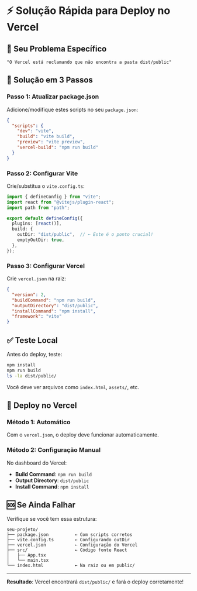 # ⚡ Solução Rápida para Deploy no Vercel

## 🎯 Seu Problema Específico
```
"O Vercel está reclamando que não encontra a pasta dist/public"
```

## 🔧 Solução em 3 Passos

### Passo 1: Atualizar package.json
Adicione/modifique estes scripts no seu `package.json`:

```json
{
  "scripts": {
    "dev": "vite",
    "build": "vite build",
    "preview": "vite preview",
    "vercel-build": "npm run build"
  }
}
```

### Passo 2: Configurar Vite
Crie/substitua o `vite.config.ts`:

```typescript
import { defineConfig } from "vite";
import react from "@vitejs/plugin-react";
import path from "path";

export default defineConfig({
  plugins: [react()],
  build: {
    outDir: "dist/public",  // ← Este é o ponto crucial!
    emptyOutDir: true,
  },
});
```

### Passo 3: Configurar Vercel
Crie `vercel.json` na raiz:

```json
{
  "version": 2,
  "buildCommand": "npm run build",
  "outputDirectory": "dist/public",
  "installCommand": "npm install",
  "framework": "vite"
}
```

## ✅ Teste Local
Antes do deploy, teste:
```bash
npm install
npm run build
ls -la dist/public/
```

Você deve ver arquivos como `index.html`, `assets/`, etc.

## 🚀 Deploy no Vercel

### Método 1: Automático
Com o `vercel.json`, o deploy deve funcionar automaticamente.

### Método 2: Configuração Manual
No dashboard do Vercel:
- **Build Command**: `npm run build`
- **Output Directory**: `dist/public`
- **Install Command**: `npm install`

## 🆘 Se Ainda Falhar

Verifique se você tem essa estrutura:
```
seu-projeto/
├── package.json          ← Com scripts corretos
├── vite.config.ts        ← Configurando outDir
├── vercel.json           ← Configuração do Vercel
├── src/                  ← Código fonte React
│   ├── App.tsx
│   └── main.tsx
└── index.html            ← Na raiz ou em public/
```

---
**Resultado**: Vercel encontrará `dist/public/` e fará o deploy corretamente!